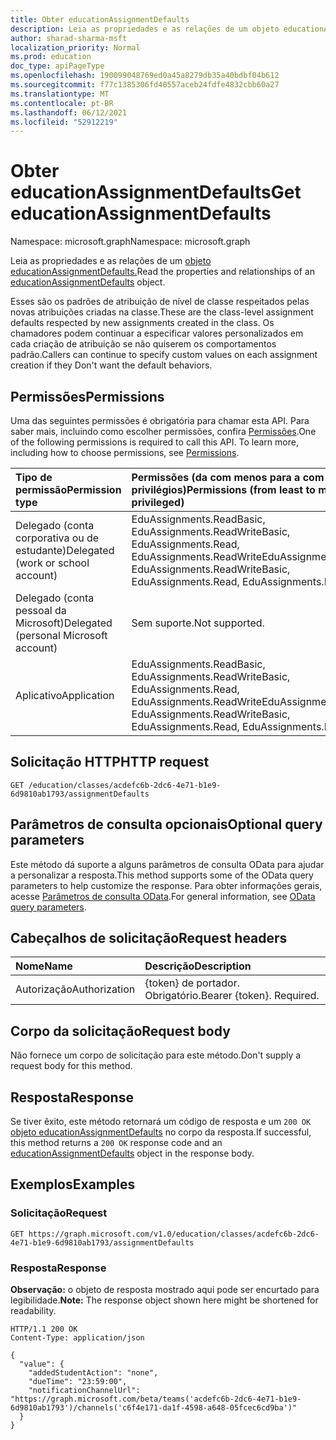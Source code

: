 ```yaml
---
title: Obter educationAssignmentDefaults
description: Leia as propriedades e as relações de um objeto educationAssignmentDefaults.
author: sharad-sharma-msft
localization_priority: Normal
ms.prod: education
doc_type: apiPageType
ms.openlocfilehash: 190099048769ed0a45a8279db35a40bdbf04b612
ms.sourcegitcommit: f77c1385306fd40557aceb24fdfe4832cbb60a27
ms.translationtype: MT
ms.contentlocale: pt-BR
ms.lasthandoff: 06/12/2021
ms.locfileid: "52912219"
---
```

# <a name="get-educationassignmentdefaults"></a><span data-ttu-id="26248-103">Obter educationAssignmentDefaults</span><span class="sxs-lookup"><span data-stu-id="26248-103">Get educationAssignmentDefaults</span></span>
<span data-ttu-id="26248-104">Namespace: microsoft.graph</span><span class="sxs-lookup"><span data-stu-id="26248-104">Namespace: microsoft.graph</span></span>

<span data-ttu-id="26248-105">Leia as propriedades e as relações de um [objeto educationAssignmentDefaults.](../resources/educationassignmentdefaults.md)</span><span class="sxs-lookup"><span data-stu-id="26248-105">Read the properties and relationships of an [educationAssignmentDefaults](../resources/educationassignmentdefaults.md) object.</span></span> 

<span data-ttu-id="26248-106">Esses são os padrões de atribuição de nível de classe respeitados pelas novas atribuições criadas na classe.</span><span class="sxs-lookup"><span data-stu-id="26248-106">These are the class-level assignment defaults respected by new assignments created in the class.</span></span> <span data-ttu-id="26248-107">Os chamadores podem continuar a especificar valores personalizados em cada criação de atribuição se não quiserem os comportamentos padrão.</span><span class="sxs-lookup"><span data-stu-id="26248-107">Callers can continue to specify custom values on each assignment creation if they Don't want the default behaviors.</span></span>

## <a name="permissions"></a><span data-ttu-id="26248-108">Permissões</span><span class="sxs-lookup"><span data-stu-id="26248-108">Permissions</span></span>
<span data-ttu-id="26248-p102">Uma das seguintes permissões é obrigatória para chamar esta API. Para saber mais, incluindo como escolher permissões, confira [Permissões](/graph/permissions-reference).</span><span class="sxs-lookup"><span data-stu-id="26248-p102">One of the following permissions is required to call this API. To learn more, including how to choose permissions, see [Permissions](/graph/permissions-reference).</span></span>

|<span data-ttu-id="26248-111">Tipo de permissão</span><span class="sxs-lookup"><span data-stu-id="26248-111">Permission type</span></span>|<span data-ttu-id="26248-112">Permissões (da com menos para a com mais privilégios)</span><span class="sxs-lookup"><span data-stu-id="26248-112">Permissions (from least to most privileged)</span></span>|
|:---|:---|
|<span data-ttu-id="26248-113">Delegado (conta corporativa ou de estudante)</span><span class="sxs-lookup"><span data-stu-id="26248-113">Delegated (work or school account)</span></span>| <span data-ttu-id="26248-114">EduAssignments.ReadBasic, EduAssignments.ReadWriteBasic, EduAssignments.Read, EduAssignments.ReadWrite</span><span class="sxs-lookup"><span data-stu-id="26248-114">EduAssignments.ReadBasic, EduAssignments.ReadWriteBasic, EduAssignments.Read, EduAssignments.ReadWrite</span></span> |
|<span data-ttu-id="26248-115">Delegado (conta pessoal da Microsoft)</span><span class="sxs-lookup"><span data-stu-id="26248-115">Delegated (personal Microsoft account)</span></span>| <span data-ttu-id="26248-116">Sem suporte.</span><span class="sxs-lookup"><span data-stu-id="26248-116">Not supported.</span></span> |
|<span data-ttu-id="26248-117">Aplicativo</span><span class="sxs-lookup"><span data-stu-id="26248-117">Application</span></span>| <span data-ttu-id="26248-118">EduAssignments.ReadBasic, EduAssignments.ReadWriteBasic, EduAssignments.Read, EduAssignments.ReadWrite</span><span class="sxs-lookup"><span data-stu-id="26248-118">EduAssignments.ReadBasic, EduAssignments.ReadWriteBasic, EduAssignments.Read, EduAssignments.ReadWrite</span></span> |

## <a name="http-request"></a><span data-ttu-id="26248-119">Solicitação HTTP</span><span class="sxs-lookup"><span data-stu-id="26248-119">HTTP request</span></span>

<!-- {
  "blockType": "ignored"
}
-->
``` http
GET /education/classes/acdefc6b-2dc6-4e71-b1e9-6d9810ab1793/assignmentDefaults
```

## <a name="optional-query-parameters"></a><span data-ttu-id="26248-120">Parâmetros de consulta opcionais</span><span class="sxs-lookup"><span data-stu-id="26248-120">Optional query parameters</span></span>
<span data-ttu-id="26248-121">Este método dá suporte a alguns parâmetros de consulta OData para ajudar a personalizar a resposta.</span><span class="sxs-lookup"><span data-stu-id="26248-121">This method supports some of the OData query parameters to help customize the response.</span></span> <span data-ttu-id="26248-122">Para obter informações gerais, acesse [Parâmetros de consulta OData](/graph/query-parameters).</span><span class="sxs-lookup"><span data-stu-id="26248-122">For general information, see [OData query parameters](/graph/query-parameters).</span></span>

## <a name="request-headers"></a><span data-ttu-id="26248-123">Cabeçalhos de solicitação</span><span class="sxs-lookup"><span data-stu-id="26248-123">Request headers</span></span>
|<span data-ttu-id="26248-124">Nome</span><span class="sxs-lookup"><span data-stu-id="26248-124">Name</span></span>|<span data-ttu-id="26248-125">Descrição</span><span class="sxs-lookup"><span data-stu-id="26248-125">Description</span></span>|
|:---|:---|
|<span data-ttu-id="26248-126">Autorização</span><span class="sxs-lookup"><span data-stu-id="26248-126">Authorization</span></span>|<span data-ttu-id="26248-p104">{token} de portador. Obrigatório.</span><span class="sxs-lookup"><span data-stu-id="26248-p104">Bearer {token}. Required.</span></span>|

## <a name="request-body"></a><span data-ttu-id="26248-129">Corpo da solicitação</span><span class="sxs-lookup"><span data-stu-id="26248-129">Request body</span></span>
<span data-ttu-id="26248-130">Não fornece um corpo de solicitação para este método.</span><span class="sxs-lookup"><span data-stu-id="26248-130">Don't supply a request body for this method.</span></span>

## <a name="response"></a><span data-ttu-id="26248-131">Resposta</span><span class="sxs-lookup"><span data-stu-id="26248-131">Response</span></span>

<span data-ttu-id="26248-132">Se tiver êxito, este método retornará um código de resposta e um `200 OK` [objeto educationAssignmentDefaults](../resources/educationassignmentdefaults.md) no corpo da resposta.</span><span class="sxs-lookup"><span data-stu-id="26248-132">If successful, this method returns a `200 OK` response code and an [educationAssignmentDefaults](../resources/educationassignmentdefaults.md) object in the response body.</span></span>

## <a name="examples"></a><span data-ttu-id="26248-133">Exemplos</span><span class="sxs-lookup"><span data-stu-id="26248-133">Examples</span></span>

### <a name="request"></a><span data-ttu-id="26248-134">Solicitação</span><span class="sxs-lookup"><span data-stu-id="26248-134">Request</span></span>

<!-- {
  "blockType": "request",
  "name": "get_educationassignmentdefaults"
}
-->
``` http
GET https://graph.microsoft.com/v1.0/education/classes/acdefc6b-2dc6-4e71-b1e9-6d9810ab1793/assignmentDefaults
```

### <a name="response"></a><span data-ttu-id="26248-135">Resposta</span><span class="sxs-lookup"><span data-stu-id="26248-135">Response</span></span>
<span data-ttu-id="26248-136">**Observação:** o objeto de resposta mostrado aqui pode ser encurtado para legibilidade.</span><span class="sxs-lookup"><span data-stu-id="26248-136">**Note:** The response object shown here might be shortened for readability.</span></span>
<!-- {
  "blockType": "response",
  "truncated": true,
  "@odata.type": "microsoft.graph.educationAssignmentDefaults"
}
-->
``` http
HTTP/1.1 200 OK
Content-Type: application/json

{
  "value": {
    "addedStudentAction": "none",
    "dueTime": "23:59:00",
    "notificationChannelUrl": "https://graph.microsoft.com/beta/teams('acdefc6b-2dc6-4e71-b1e9-6d9810ab1793')/channels('c6f4e171-da1f-4598-a648-05fcec6cd9ba')"
  }
}
```

